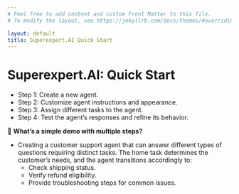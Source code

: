 ```yaml
---
# Feel free to add content and custom Front Matter to this file.
# To modify the layout, see https://jekyllrb.com/docs/themes/#overriding-theme-defaults

layout: default
title: Superexpert.AI Quick Start
---
```


# Superexpert.AI: Quick Start

- Step 1: Create a new agent.
- Step 2: Customize agent instructions and appearance.
- Step 3: Assign different tasks to the agent.
- Step 4: Test the agent’s responses and refine its behavior.

📌 **What’s a simple demo with multiple steps?**
- Creating a customer support agent that can answer different types of questions requiring distinct tasks. The home task determines the customer’s needs, and the agent transitions accordingly to:
  - Check shipping status.
  - Verify refund eligibility.
  - Provide troubleshooting steps for common issues.
